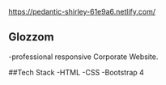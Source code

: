 https://pedantic-shirley-61e9a6.netlify.com/

## Glozzom
  -professional responsive Corporate Website.

##Tech Stack
  -HTML
  -CSS
  -Bootstrap 4
